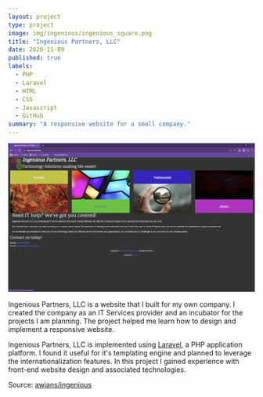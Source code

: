```yaml
---
layout: project
type: project
image: img/ingenious/ingenious_square.png
title: "Ingenious Partners, LLC"
date: 2020-11-09
published: true
labels:
  - PHP
  - Laravel
  - HTML
  - CSS
  - Javascript
  - GitHub
summary: "A responsive website for a small company."
---
```


<img class="img-fluid" alt="Ingenious Partners, LLC Home Page" src="../img/ingenious/ingenious-home-page.png">

Ingenious Partners, LLC is a website that I built for my own company. I created the company as an IT Services provider and an incubator for the projects I am planning. The project helped me learn how to design and implement a responsive website. 

Ingenious Partners, LLC is implemented using [Laravel](https://laravel.com/), a PHP application platform. I found it useful for it's templating engine and planned to leverage the internationalization features.
In this project I gained experience with front-end website design and associated technologies.

Source: <a href="https://github.com/awjans/ingenious">awjans/ingenious</a>
